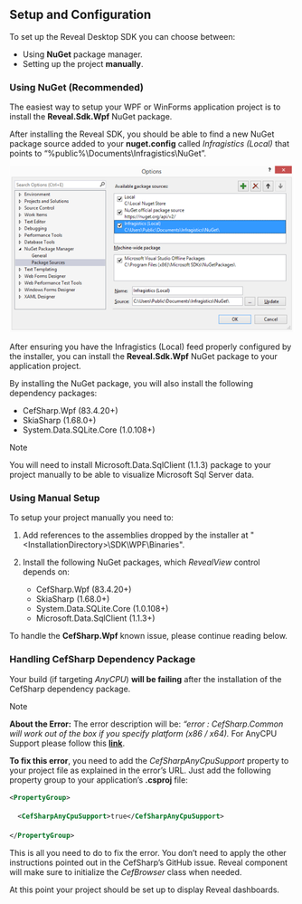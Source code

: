 ## Setup and Configuration

To set up the Reveal Desktop SDK you can choose between:

  - Using **NuGet** package manager.
  - Setting up the project **manually**.

### Using NuGet (Recommended)

The easiest way to setup your WPF or WinForms application project is to
install the **Reveal.Sdk.Wpf** NuGet package.

After installing the Reveal SDK, you should be able to find a new NuGet
package source added to your **nuget.config** called *Infragistics
(Local)* that points to “%public%\\Documents\\Infragistics\\NuGet”.

![addingNugetPackage\_desktop](images/addingNugetPackage_desktop.png)

After ensuring you have the Infragistics (Local) feed properly
configured by the installer, you can install the
**Reveal.Sdk.Wpf** NuGet package to your application
project.

By installing the NuGet package, you will also install the following
dependency packages:

  - CefSharp.Wpf (83.4.20+)
  - SkiaSharp (1.68.0+)
  - System.Data.SQLite.Core (1.0.108+)

> [!NOTE]
You will need to install Microsoft.Data.SqlClient (1.1.3) package to 
your project manually to be able to visualize Microsoft Sql Server data.

### Using Manual Setup

To setup your project manually you need to:

1.  Add references to the assemblies dropped by the installer at
    "\<InstallationDirectory\>\\SDK\\WPF\\Binaries".

2.  Install the following NuGet packages, which *RevealView* control
    depends on:
      - CefSharp.Wpf (83.4.20+)
      - SkiaSharp (1.68.0+)
      - System.Data.SQLite.Core (1.0.108+)
      - Microsoft.Data.SqlClient (1.1.3+)

To handle the **CefSharp.Wpf** known issue, please continue reading below.

<a name='cefsharp-fix'></a>
### Handling CefSharp Dependency Package

Your build (if targeting *AnyCPU*) **will be failing** after the
installation of the CefSharp dependency package.

> [!NOTE]
> **About the Error:** The error description will be: *“error :
CefSharp.Common will work out of the box if you specify platform (x86 /
x64).* For AnyCPU Support please follow this
[**link**](https://github.com/cefsharp/CefSharp/issues/1714).

**To fix this error**, you need to add the *CefSharpAnyCpuSupport*
property to your project file as explained in the error’s URL. Just add
the following property group to your application’s **.csproj** file:

``` xml
<PropertyGroup>

  <CefSharpAnyCpuSupport>true</CefSharpAnyCpuSupport>

</PropertyGroup>
```

This is all you need to do to fix the error. You don’t need to apply the other instructions pointed out in the CefSharp’s GitHub issue. Reveal component will make sure to initialize the *CefBrowser* class when needed.

At this point your project should be set up to display Reveal
dashboards.
